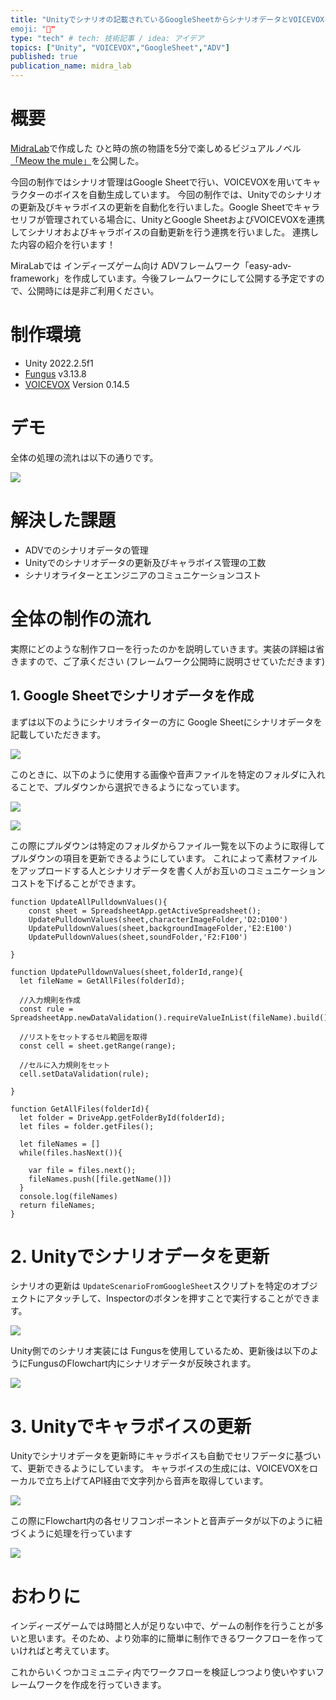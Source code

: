 ```yaml
---
title: "Unityでシナリオの記載されているGoogleSheetからシナリオデータとVOICEVOXを使ってキャラボイスを自動更新を行う
emoji: "📘"
type: "tech" # tech: 技術記事 / idea: アイデア
topics: ["Unity", "VOICEVOX","GoogleSheet","ADV"]
published: true
publication_name: midra_lab
---
```


# 概要
[MidraLab](https://twitter.com/MidraLab)で作成した ひと時の旅の物語を5分で楽しめるビジュアルノベル [「Meow the mule」](https://unityroom.com/games/meow_the_mule)を公開した。

今回の制作ではシナリオ管理はGoogle Sheetで行い、VOICEVOXを用いてキャラクターのボイスを自動生成しています。
今回の制作では、Unityでのシナリオの更新及びキャラボイスの更新を自動化を行いました。Google Sheetでキャラセリフが管理されている場合に、UnityとGoogle SheetおよびVOICEVOXを連携してシナリオおよびキャラボイスの自動更新を行う連携を行いました。
連携した内容の紹介を行います！   

MiraLabでは インディーズゲーム向け ADVフレームワーク「easy-adv-framework」を作成しています。今後フレームワークにして公開する予定ですので、公開時には是非ご利用ください。

# 制作環境
- Unity 2022.2.5f1
- [Fungus](https://github.com/snozbot/fungus) v3.13.8
- [VOICEVOX](https://voicevox.hiroshiba.jp/) Version 0.14.5

# デモ

全体の処理の流れは以下の通りです。

![](/images/ee7ba65c72a2a8/Overall_flow_image.png)

# 解決した課題
* ADVでのシナリオデータの管理
* Unityでのシナリオデータの更新及びキャラボイス管理の工数
* シナリオライターとエンジニアのコミュニケーションコスト

# 全体の制作の流れ

実際にどのような制作フローを行ったのかを説明していきます。実装の詳細は省きますので、ご了承ください
(フレームワーク公開時に説明させていただきます)

## 1. Google Sheetでシナリオデータを作成

まずは以下のようにシナリオライターの方に Google Sheetにシナリオデータを記載していただきます。

![](/images/ee7ba65c72a2a8/scenario_data.png)

このときに、以下のように使用する画像や音声ファイルを特定のフォルダに入れることで、プルダウンから選択できるようになっています。   

![](/images/ee7ba65c72a2a8/character_images.png)

![](/images/ee7ba65c72a2a8/character_select_pullDown.png)

この際にプルダウンは特定のフォルダからファイル一覧を以下のように取得してプルダウンの項目を更新できるようにしています。
これによって素材ファイルをアップロードする人とシナリオデータを書く人がお互いのコミュニケーションコストを下げることができます。

``` 
function UpdateAllPulldownValues(){
    const sheet = SpreadsheetApp.getActiveSpreadsheet();
    UpdatePulldownValues(sheet,characterImageFolder,'D2:D100')
    UpdatePulldownValues(sheet,backgroundImageFolder,'E2:E100')
    UpdatePulldownValues(sheet,soundFolder,'F2:F100')
    
}

function UpdatePulldownValues(sheet,folderId,range){
  let fileName = GetAllFiles(folderId);
  
  //入力規則を作成
  const rule = SpreadsheetApp.newDataValidation().requireValueInList(fileName).build();
  
  //リストをセットするセル範囲を取得
  const cell = sheet.getRange(range);
  
  //セルに入力規則をセット
  cell.setDataValidation(rule);

}

function GetAllFiles(folderId){
  let folder = DriveApp.getFolderById(folderId);
  let files = folder.getFiles();

  let fileNames = []
  while(files.hasNext()){
  
    var file = files.next();
    fileNames.push([file.getName()])
  }
  console.log(fileNames)
  return fileNames;
}

```

# 2. Unityでシナリオデータを更新

シナリオの更新は `UpdateScenarioFromGoogleSheet`スクリプトを特定のオブジェクトにアタッチして、Inspectorのボタンを押すことで実行することができます。

![](/images/ee7ba65c72a2a8/update_scenario_on_button.png)

Unity側でのシナリオ実装には Fungusを使用しているため、更新後は以下のようにFungusのFlowchart内にシナリオデータが反映されます。

![](/images/ee7ba65c72a2a8/update_object_scenario.png)

# 3. Unityでキャラボイスの更新

Unityでシナリオデータを更新時にキャラボイスも自動でセリフデータに基づいて、更新できるようにしています。
キャラボイスの生成には、VOICEVOXをローカルで立ち上げてAPI経由で文字列から音声を取得しています。

![](/images/ee7ba65c72a2a8/character_voice.png)

この際にFlowchart内の各セリフコンポーネントと音声データが以下のように紐づくように処理を行っています

![](/images/ee7ba65c72a2a8/connect_dialog_character_voice.png)

# おわりに
インディーズゲームでは時間と人が足りない中で、ゲームの制作を行うことが多いと思います。そのため、より効率的に簡単に制作できるワークフローを作っていければと考えています。

これからいくつかコミュニティ内でワークフローを検証しつつより使いやすいフレームワークを作成を行っていきます。